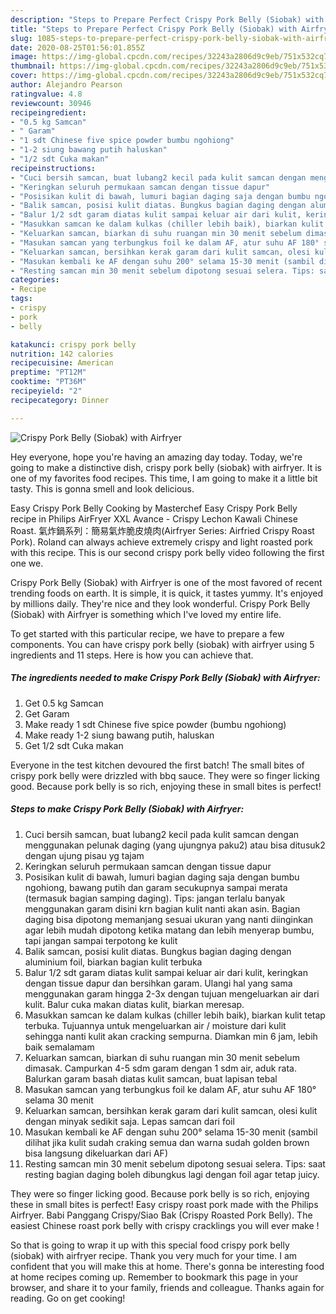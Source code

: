 ```yaml
---
description: "Steps to Prepare Perfect Crispy Pork Belly (Siobak) with Airfryer"
title: "Steps to Prepare Perfect Crispy Pork Belly (Siobak) with Airfryer"
slug: 1085-steps-to-prepare-perfect-crispy-pork-belly-siobak-with-airfryer
date: 2020-08-25T01:56:01.855Z
image: https://img-global.cpcdn.com/recipes/32243a2806d9c9eb/751x532cq70/crispy-pork-belly-siobak-with-airfryer-foto-resep-utama.jpg
thumbnail: https://img-global.cpcdn.com/recipes/32243a2806d9c9eb/751x532cq70/crispy-pork-belly-siobak-with-airfryer-foto-resep-utama.jpg
cover: https://img-global.cpcdn.com/recipes/32243a2806d9c9eb/751x532cq70/crispy-pork-belly-siobak-with-airfryer-foto-resep-utama.jpg
author: Alejandro Pearson
ratingvalue: 4.8
reviewcount: 30946
recipeingredient:
- "0.5 kg Samcan"
- " Garam"
- "1 sdt Chinese five spice powder bumbu ngohiong"
- "1-2 siung bawang putih haluskan"
- "1/2 sdt Cuka makan"
recipeinstructions:
- "Cuci bersih samcan, buat lubang2 kecil pada kulit samcan dengan menggunakan pelunak daging (yang ujungnya paku2) atau bisa ditusuk2 dengan ujung pisau yg tajam"
- "Keringkan seluruh permukaan samcan dengan tissue dapur"
- "Posisikan kulit di bawah, lumuri bagian daging saja dengan bumbu ngohiong, bawang putih dan garam secukupnya sampai merata (termasuk bagian samping daging). Tips: jangan terlalu banyak menggunakan garam disini krn bagian kulit nanti akan asin. Bagian daging bisa dipotong memanjang sesuai ukuran yang nanti diinginkan agar lebih mudah dipotong ketika matang dan lebih menyerap bumbu, tapi jangan sampai terpotong ke kulit"
- "Balik samcan, posisi kulit diatas. Bungkus bagian daging dengan aluminium foil, biarkan bagian kulit terbuka"
- "Balur 1/2 sdt garam diatas kulit sampai keluar air dari kulit, keringkan dengan tissue dapur dan bersihkan garam. Ulangi hal yang sama menggunakan garam hingga 2-3x dengan tujuan mengeluarkan air dari kulit. Balur cuka makan diatas kulit, biarkan meresap."
- "Masukkan samcan ke dalam kulkas (chiller lebih baik), biarkan kulit tetap terbuka. Tujuannya untuk mengeluarkan air / moisture dari kulit sehingga nanti kulit akan cracking sempurna. Diamkan min 6 jam, lebih baik semalamam"
- "Keluarkan samcan, biarkan di suhu ruangan min 30 menit sebelum dimasak. Campurkan 4-5 sdm garam dengan 1 sdm air, aduk rata. Balurkan garam basah diatas kulit samcan, buat lapisan tebal"
- "Masukan samcan yang terbungkus foil ke dalam AF, atur suhu AF 180° selama 30 menit"
- "Keluarkan samcan, bersihkan kerak garam dari kulit samcan, olesi kulit dengan minyak sedikit saja. Lepas samcan dari foil"
- "Masukan kembali ke AF dengan suhu 200° selama 15-30 menit (sambil dilihat jika kulit sudah craking semua dan warna sudah golden brown bisa langsung dikeluarkan dari AF)"
- "Resting samcan min 30 menit sebelum dipotong sesuai selera. Tips: saat resting bagian daging boleh dibungkus lagi dengan foil agar tetap juicy."
categories:
- Recipe
tags:
- crispy
- pork
- belly

katakunci: crispy pork belly 
nutrition: 142 calories
recipecuisine: American
preptime: "PT12M"
cooktime: "PT36M"
recipeyield: "2"
recipecategory: Dinner

---
```



![Crispy Pork Belly (Siobak) with Airfryer](https://img-global.cpcdn.com/recipes/32243a2806d9c9eb/751x532cq70/crispy-pork-belly-siobak-with-airfryer-foto-resep-utama.jpg)

Hey everyone, hope you're having an amazing day today. Today, we're going to make a distinctive dish, crispy pork belly (siobak) with airfryer. It is one of my favorites food recipes. This time, I am going to make it a little bit tasty. This is gonna smell and look delicious.

Easy Crispy Pork Belly Cooking by Masterchef Easy Crispy Pork Belly recipe in Philips AirFryer XXL Avance - Crispy Lechon Kawali Chinese Roast. 氣炸鍋系列：簡易氣炸脆皮燒肉(Airfryer Series: Airfried Crispy Roast Pork). Roland can always achieve extremely crispy and light roasted pork with this recipe. This is our second crispy pork belly video following the first one we.

Crispy Pork Belly (Siobak) with Airfryer is one of the most favored of recent trending foods on earth. It is simple, it is quick, it tastes yummy. It's enjoyed by millions daily. They're nice and they look wonderful. Crispy Pork Belly (Siobak) with Airfryer is something which I've loved my entire life.


To get started with this particular recipe, we have to prepare a few components. You can have crispy pork belly (siobak) with airfryer using 5 ingredients and 11 steps. Here is how you can achieve that.

<!--inarticleads1-->

##### The ingredients needed to make Crispy Pork Belly (Siobak) with Airfryer:

1. Get 0.5 kg Samcan
1. Get  Garam
1. Make ready 1 sdt Chinese five spice powder (bumbu ngohiong)
1. Make ready 1-2 siung bawang putih, haluskan
1. Get 1/2 sdt Cuka makan


Everyone in the test kitchen devoured the first batch! The small bites of crispy pork belly were drizzled with bbq sauce. They were so finger licking good. Because pork belly is so rich, enjoying these in small bites is perfect! 

<!--inarticleads2-->

##### Steps to make Crispy Pork Belly (Siobak) with Airfryer:

1. Cuci bersih samcan, buat lubang2 kecil pada kulit samcan dengan menggunakan pelunak daging (yang ujungnya paku2) atau bisa ditusuk2 dengan ujung pisau yg tajam
1. Keringkan seluruh permukaan samcan dengan tissue dapur
1. Posisikan kulit di bawah, lumuri bagian daging saja dengan bumbu ngohiong, bawang putih dan garam secukupnya sampai merata (termasuk bagian samping daging). Tips: jangan terlalu banyak menggunakan garam disini krn bagian kulit nanti akan asin. Bagian daging bisa dipotong memanjang sesuai ukuran yang nanti diinginkan agar lebih mudah dipotong ketika matang dan lebih menyerap bumbu, tapi jangan sampai terpotong ke kulit
1. Balik samcan, posisi kulit diatas. Bungkus bagian daging dengan aluminium foil, biarkan bagian kulit terbuka
1. Balur 1/2 sdt garam diatas kulit sampai keluar air dari kulit, keringkan dengan tissue dapur dan bersihkan garam. Ulangi hal yang sama menggunakan garam hingga 2-3x dengan tujuan mengeluarkan air dari kulit. Balur cuka makan diatas kulit, biarkan meresap.
1. Masukkan samcan ke dalam kulkas (chiller lebih baik), biarkan kulit tetap terbuka. Tujuannya untuk mengeluarkan air / moisture dari kulit sehingga nanti kulit akan cracking sempurna. Diamkan min 6 jam, lebih baik semalamam
1. Keluarkan samcan, biarkan di suhu ruangan min 30 menit sebelum dimasak. Campurkan 4-5 sdm garam dengan 1 sdm air, aduk rata. Balurkan garam basah diatas kulit samcan, buat lapisan tebal
1. Masukan samcan yang terbungkus foil ke dalam AF, atur suhu AF 180° selama 30 menit
1. Keluarkan samcan, bersihkan kerak garam dari kulit samcan, olesi kulit dengan minyak sedikit saja. Lepas samcan dari foil
1. Masukan kembali ke AF dengan suhu 200° selama 15-30 menit (sambil dilihat jika kulit sudah craking semua dan warna sudah golden brown bisa langsung dikeluarkan dari AF)
1. Resting samcan min 30 menit sebelum dipotong sesuai selera. Tips: saat resting bagian daging boleh dibungkus lagi dengan foil agar tetap juicy.


They were so finger licking good. Because pork belly is so rich, enjoying these in small bites is perfect! Easy crispy roast pork made with the Philips Airfryer. Babi Panggang Crispy/Siao Bak (Crispy Roasted Pork Belly). The easiest Chinese roast pork belly with crispy cracklings you will ever make ! 

So that is going to wrap it up with this special food crispy pork belly (siobak) with airfryer recipe. Thank you very much for your time. I am confident that you will make this at home. There's gonna be interesting food at home recipes coming up. Remember to bookmark this page in your browser, and share it to your family, friends and colleague. Thanks again for reading. Go on get cooking!
